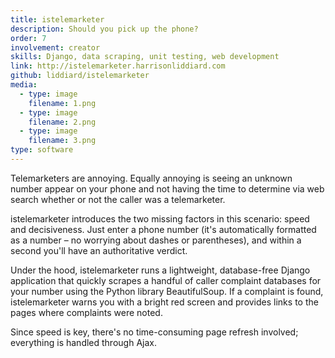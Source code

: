 ```yaml
---
title: istelemarketer
description: Should you pick up the phone?
order: 7
involvement: creator
skills: Django, data scraping, unit testing, web development
link: http://istelemarketer.harrisonliddiard.com
github: liddiard/istelemarketer
media:
  - type: image
    filename: 1.png
  - type: image
    filename: 2.png
  - type: image
    filename: 3.png
type: software
---
```


Telemarketers are annoying. Equally annoying is seeing an unknown number appear on your phone and not having the time to determine via web search whether or not the caller was a telemarketer.

istelemarketer introduces the two missing factors in this scenario: speed and decisiveness. Just enter a phone number (it's automatically formatted as a number – no worrying about dashes or parentheses), and within a second you'll have an authoritative verdict.

Under the hood, istelemarketer runs a lightweight, database-free Django application that quickly scrapes a handful of caller complaint databases for your number using the Python library BeautifulSoup. If a complaint is found, istelemarketer warns you with a bright red screen and provides links to the pages where complaints were noted.

Since speed is key, there's no time-consuming page refresh involved; everything is handled through Ajax.
